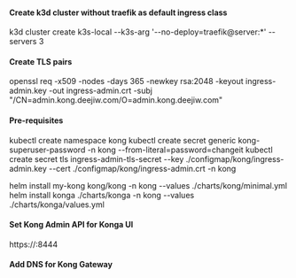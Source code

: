#### Create k3d cluster without traefik as default ingress class
k3d cluster create k3s-local --k3s-arg '--no-deploy=traefik@server:*' --servers 3

#### Create TLS pairs
openssl req -x509 -nodes -days 365 -newkey rsa:2048 -keyout ingress-admin.key -out ingress-admin.crt -subj "/CN=admin.kong.deejiw.com/O=admin.kong.deejiw.com"

#### Pre-requisites
kubectl create namespace kong
kubectl create secret generic kong-superuser-password -n kong --from-literal=password=changeit
kubectl create secret tls ingress-admin-tls-secret --key ./configmap/kong/ingress-admin.key --cert ./configmap/kong/ingress-admin.crt -n kong

helm install my-kong kong/kong -n kong --values ./charts/kong/minimal.yml
helm install konga ./charts/konga -n kong --values ./charts/konga/values.yml

#### Set Kong Admin API for Konga UI
https://<KongPod>:8444

#### Add DNS for Kong Gateway